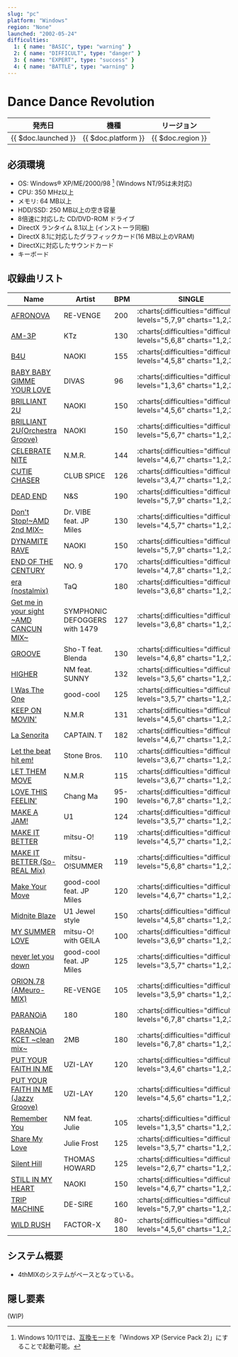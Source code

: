 ```yaml
---
slug: "pc"
platform: "Windows"
region: "None"
launched: "2002-05-24"
difficulties:
  1: { name: "BASIC", type: "warning" }
  2: { name: "DIFFICULT", type: "danger" }
  3: { name: "EXPERT", type: "success" }
  4: { name: "BATTLE", type: "warning" }
---
```


# Dance Dance Revolution

|発売日|機種|リージョン|
|------|----|---------|
|{{ $doc.launched }}|{{ $doc.platform }}|{{ $doc.region }}|

## 必須環境

- OS: Windows® XP/ME/2000/98 [^1] (Windows NT/95は未対応)
- CPU: 350 MHz以上
- メモリ: 64 MB以上
- HDD/SSD: 250 MB以上の空き容量
- 8倍速に対応した CD/DVD-ROM ドライブ
- DirectX ランタイム 8.1以上 (インストーラ同梱)
- DirectX 8.1に対応したグラフィックカード(16 MB以上のVRAM)
- DirectXに対応したサウンドカード
- キーボード

[^1]: Windows 10/11では、[互換モード](https://support.microsoft.com/ja-jp/windows/%E5%8F%A4%E3%81%84%E3%82%A2%E3%83%97%E3%83%AA%E3%82%84%E3%83%97%E3%83%AD%E3%82%B0%E3%83%A9%E3%83%A0%E3%82%92-windows-%E3%81%A8%E4%BA%92%E6%8F%9B%E6%80%A7%E3%81%AE%E3%81%82%E3%82%8B%E3%82%82%E3%81%AE%E3%81%AB%E3%81%99%E3%82%8B-783d6dd7-b439-bdb0-0490-54eea0f45938)を「Windows XP (Service Pack 2)」にすることで起動可能。

## 収録曲リスト

|Name|Artist|BPM|SINGLE|DOUBLE|6-PANELS|BATTLE|
|----|------|---|------|------|--------|------|
|[AFRONOVA](/playstation-jp/3rd/afronova)|RE-VENGE|200|:charts{:difficulties="difficulties" levels="5,7,9" charts="1,2,3"}|:charts{:difficulties="difficulties" levels="5,6,9" charts="1,2,3"}|:charts{:difficulties="difficulties" levels="6,7,8" charts="1,2,3"}|:charts{:difficulties="difficulties" levels="7" charts="4"}|
|[AM-3P](/playstation-jp/2nd/am-3p)|KTz|130|:charts{:difficulties="difficulties" levels="5,6,8" charts="1,2,3"}|:charts{:difficulties="difficulties" levels="3,6,8" charts="1,2,3"}|:charts{:difficulties="difficulties" levels="5,6,7" charts="1,2,3"}|:charts{:difficulties="difficulties" levels="6" charts="4"}|
|[B4U](/playstation-jp/4th/b4u)|NAOKI|155|:charts{:difficulties="difficulties" levels="4,5,8" charts="1,2,3"}|:charts{:difficulties="difficulties" levels="4,5,8" charts="1,2,3"}|:charts{:difficulties="difficulties" levels="4,6,7" charts="1,2,3"}|:charts{:difficulties="difficulties" levels="6" charts="4"}|
|[BABY BABY GIMME YOUR LOVE](/playstation-jp/4th/baby-baby-gimme-your-love)|DIVAS|96|:charts{:difficulties="difficulties" levels="1,3,6" charts="1,2,3"}|:charts{:difficulties="difficulties" levels="1,3,5" charts="1,2,3"}|:charts{:difficulties="difficulties" levels="2,4,6" charts="1,2,3"}|:charts{:difficulties="difficulties" levels="4" charts="4"}|
|[BRILLIANT 2U](/playstation-jp/2nd/brilliant-2u)|NAOKI|150|:charts{:difficulties="difficulties" levels="4,5,6" charts="1,2,3"}|:charts{:difficulties="difficulties" levels="4,5,7" charts="1,2,3"}|:charts{:difficulties="difficulties" levels="4,6,7" charts="1,2,3"}|:charts{:difficulties="difficulties" levels="5" charts="4"}|
|[BRILLIANT 2U(Orchestra Groove)](/playstation-jp/2nd/brilliant-2u-orchestra-groove)|NAOKI|150|:charts{:difficulties="difficulties" levels="5,6,7" charts="1,2,3"}|:charts{:difficulties="difficulties" levels="4,6,7" charts="1,2,3"}|:charts{:difficulties="difficulties" levels="4,5,7" charts="1,2,3"}|:charts{:difficulties="difficulties" levels="7" charts="4"}|
|[CELEBRATE NITE](/playstation-jp/tkd/celebrate-nite)|N.M.R.|144|:charts{:difficulties="difficulties" levels="4,6,7" charts="1,2,3"}|:charts{:difficulties="difficulties" levels="3,6,7" charts="1,2,3"}|:charts{:difficulties="difficulties" levels="4,6,7" charts="1,2,3"}|:charts{:difficulties="difficulties" levels="5" charts="4"}|
|[CUTIE CHASER](/playstation-jp/3rd/cutie-chaser)|CLUB SPICE|126|:charts{:difficulties="difficulties" levels="3,4,7" charts="1,2,3"}|:charts{:difficulties="difficulties" levels="4,6,8" charts="1,2,3"}|:charts{:difficulties="difficulties" levels="3,5,7" charts="1,2,3"}|:charts{:difficulties="difficulties" levels="5" charts="4"}|
|[DEAD END](/playstation-jp/3rd/dead-end)|N&S|190|:charts{:difficulties="difficulties" levels="5,7,9" charts="1,2,3"}|:charts{:difficulties="difficulties" levels="5,7,9" charts="1,2,3"}|:charts{:difficulties="difficulties" levels="6,7,8" charts="1,2,3"}|:charts{:difficulties="difficulties" levels="4" charts="4"}|
|[Don't Stop!\~AMD 2nd MIX\~](/playstation-jp/4th/dont-stop)|Dr. VIBE feat. JP Miles|130|:charts{:difficulties="difficulties" levels="4,5,7" charts="1,2,3"}|:charts{:difficulties="difficulties" levels="3,5,6" charts="1,2,3"}|:charts{:difficulties="difficulties" levels="3,4,6" charts="1,2,3"}|:charts{:difficulties="difficulties" levels="7" charts="4"}|
|[DYNAMITE RAVE](/dreamcast-jp/2nd/dynamite-rave)|NAOKI|150|:charts{:difficulties="difficulties" levels="5,7,9" charts="1,2,3"}|:charts{:difficulties="difficulties" levels="4,7,9" charts="1,2,3"}|:charts{:difficulties="difficulties" levels="5,6,8" charts="1,2,3"}|:charts{:difficulties="difficulties" levels="6" charts="4"}|
|[END OF THE CENTURY](/playstation-jp/3rd/end-of-the-century)|NO. 9|170|:charts{:difficulties="difficulties" levels="4,7,8" charts="1,2,3"}|:charts{:difficulties="difficulties" levels="4,6,8" charts="1,2,3"}|:charts{:difficulties="difficulties" levels="5,6,9" charts="1,2,3"}|:charts{:difficulties="difficulties" levels="4" charts="4"}|
|[era (nostalmix)](/playstation-jp/4th/era)|TaQ|180|:charts{:difficulties="difficulties" levels="3,6,8" charts="1,2,3"}|:charts{:difficulties="difficulties" levels="3,6,8" charts="1,2,3"}|:charts{:difficulties="difficulties" levels="4,6,8" charts="1,2,3"}|:charts{:difficulties="difficulties" levels="7" charts="4"}|
|[Get me in your sight \~AMD CANCUN MIX\~](/playstation-jp/4th/get-me-in-your-sight)|SYMPHONIC DEFOGGERS with 1479|127|:charts{:difficulties="difficulties" levels="3,6,8" charts="1,2,3"}|:charts{:difficulties="difficulties" levels="3,6,7" charts="1,2,3"}|:charts{:difficulties="difficulties" levels="3,4,7" charts="1,2,3"}|:charts{:difficulties="difficulties" levels="3" charts="4"}|
|[GROOVE](/playstation-jp/4th/groove)|Sho-T feat. Blenda|130|:charts{:difficulties="difficulties" levels="4,6,8" charts="1,2,3"}|:charts{:difficulties="difficulties" levels="3,6,8" charts="1,2,3"}|:charts{:difficulties="difficulties" levels="3,6,8" charts="1,2,3"}|:charts{:difficulties="difficulties" levels="6" charts="4"}|
|[HIGHER](/playstation-jp/4th/higher)|NM feat. SUNNY|132|:charts{:difficulties="difficulties" levels="3,5,6" charts="1,2,3"}|:charts{:difficulties="difficulties" levels="3,5,7" charts="1,2,3"}|:charts{:difficulties="difficulties" levels="3,5,7" charts="1,2,3"}|:charts{:difficulties="difficulties" levels="7" charts="4"}|
|[I Was The One](/songs/i-was-the-one)|good-cool|125|:charts{:difficulties="difficulties" levels="3,5,7" charts="1,2,3"}|:charts{:difficulties="difficulties" levels="3,5,7" charts="1,2,3"}|:charts{:difficulties="difficulties" levels="3,5,6" charts="1,2,3"}||
|[KEEP ON MOVIN'](/playstation-jp/2nd/keep-on-movin)|N.M.R|131|:charts{:difficulties="difficulties" levels="4,5,6" charts="1,2,3"}|:charts{:difficulties="difficulties" levels="4,5,6" charts="1,2,3"}|:charts{:difficulties="difficulties" levels="4,6,7" charts="1,2,3"}|:charts{:difficulties="difficulties" levels="4" charts="4"}|
|[La Senorita](/playstation-jp/3rd/la-senorita)|CAPTAIN. T|182|:charts{:difficulties="difficulties" levels="4,6,7" charts="1,2,3"}|:charts{:difficulties="difficulties" levels="4,6,8" charts="1,2,3"}|:charts{:difficulties="difficulties" levels="4,6,9" charts="1,2,3"}|:charts{:difficulties="difficulties" levels="5" charts="4"}|
|[Let the beat hit em!](/playstation-jp/extra/let-the-beat-hit-em)|Stone Bros.|110|:charts{:difficulties="difficulties" levels="3,6,7" charts="1,2,3"}|:charts{:difficulties="difficulties" levels="3,6,7" charts="1,2,3"}|:charts{:difficulties="difficulties" levels="3,5,7" charts="1,2,3"}|:charts{:difficulties="difficulties" levels="5" charts="4"}|
|[LET THEM MOVE](/playstation-jp/2nd/let-them-move)|N.M.R|115|:charts{:difficulties="difficulties" levels="3,6,7" charts="1,2,3"}|:charts{:difficulties="difficulties" levels="3,6,7" charts="1,2,3"}|:charts{:difficulties="difficulties" levels="3,6,7" charts="1,2,3"}|:charts{:difficulties="difficulties" levels="5" charts="4"}|
|[LOVE THIS FEELIN'](/playstation-jp/2nd/love-this-feelin)|Chang Ma|95-190|:charts{:difficulties="difficulties" levels="6,7,8" charts="1,2,3"}|:charts{:difficulties="difficulties" levels="4,6,8" charts="1,2,3"}|:charts{:difficulties="difficulties" levels="7,8,8" charts="1,2,3"}|:charts{:difficulties="difficulties" levels="6" charts="4"}|
|[MAKE A JAM!](/playstation-jp/1st/make-a-jam)|U1|124|:charts{:difficulties="difficulties" levels="3,5,7" charts="1,2,3"}|:charts{:difficulties="difficulties" levels="3,6,7" charts="1,2,3"}|:charts{:difficulties="difficulties" levels="4,5,8" charts="1,2,3"}|:charts{:difficulties="difficulties" levels="6" charts="4"}|
|[MAKE IT BETTER](/playstation-jp/1st/make-it-better)|mitsu-O!|119|:charts{:difficulties="difficulties" levels="4,5,7" charts="1,2,3"}|:charts{:difficulties="difficulties" levels="5,6,7" charts="1,2,3"}|:charts{:difficulties="difficulties" levels="5,7,7" charts="1,2,3"}|:charts{:difficulties="difficulties" levels="4" charts="4"}|
|[MAKE IT BETTER (So-REAL Mix)](/playstation-jp/2nd/make-it-better-so-real)|mitsu-O!SUMMER|119|:charts{:difficulties="difficulties" levels="5,6,8" charts="1,2,3"}|:charts{:difficulties="difficulties" levels="5,6,8" charts="1,2,3"}|:charts{:difficulties="difficulties" levels="5,7,8" charts="1,2,3"}|:charts{:difficulties="difficulties" levels="8" charts="4"}|
|[Make Your Move](/playstation-jp/4th/make-your-move)|good-cool feat. JP Miles|120|:charts{:difficulties="difficulties" levels="4,6,7" charts="1,2,3"}|:charts{:difficulties="difficulties" levels="3,5,6" charts="1,2,3"}|:charts{:difficulties="difficulties" levels="4,6,9" charts="1,2,3"}|:charts{:difficulties="difficulties" levels="7" charts="4"}|
|[Midnite Blaze](/playstation-jp/4th/midnite-blaze)|U1 Jewel style|150|:charts{:difficulties="difficulties" levels="4,5,8" charts="1,2,3"}|:charts{:difficulties="difficulties" levels="4,5,7" charts="1,2,3"}|:charts{:difficulties="difficulties" levels="4,5,8" charts="1,2,3"}|:charts{:difficulties="difficulties" levels="7" charts="4"}|
|[MY SUMMER LOVE](/playstation-jp/4th/my-summer-love)|mitsu-O! with GEILA|100|:charts{:difficulties="difficulties" levels="3,6,9" charts="1,2,3"}|:charts{:difficulties="difficulties" levels="3,5,7" charts="1,2,3"}|:charts{:difficulties="difficulties" levels="3,5,8" charts="1,2,3"}|:charts{:difficulties="difficulties" levels="4" charts="4"}|
|[never let you down](/playstation-jp/4th/never-let-you-down)|good-cool feat. JP Miles|125|:charts{:difficulties="difficulties" levels="3,5,7" charts="1,2,3"}|:charts{:difficulties="difficulties" levels="3,5,6" charts="1,2,3"}|:charts{:difficulties="difficulties" levels="4,5,7" charts="1,2,3"}|:charts{:difficulties="difficulties" levels="7" charts="4"}|
|[ORION.78 (AMeuro-MIX)](/playstation-jp/4th/orion-78-ameuro)|RE-VENGE|105|:charts{:difficulties="difficulties" levels="3,5,9" charts="1,2,3"}|:charts{:difficulties="difficulties" levels="3,5,8" charts="1,2,3"}|:charts{:difficulties="difficulties" levels="3,5,7" charts="1,2,3"}|:charts{:difficulties="difficulties" levels="7" charts="4"}|
|[PARANOiA](/playstation-jp/1st/paranoia)|180|180|:charts{:difficulties="difficulties" levels="6,7,8" charts="1,2,3"}|:charts{:difficulties="difficulties" levels="6,7,8" charts="1,2,3"}|:charts{:difficulties="difficulties" levels="7,8,9" charts="1,2,3"}|:charts{:difficulties="difficulties" levels="7" charts="4"}|
|[PARANOiA KCET \~clean mix\~](/playstation-jp/1st/paranoia-kcet)|2MB|180|:charts{:difficulties="difficulties" levels="6,7,8" charts="1,2,3"}|:charts{:difficulties="difficulties" levels="6,7,8" charts="1,2,3"}|:charts{:difficulties="difficulties" levels="7,8,9" charts="1,2,3"}|:charts{:difficulties="difficulties" levels="7" charts="4"}|
|[PUT YOUR FAITH IN ME](/playstation-jp/2nd/put-your-faith-in-me)|UZI-LAY|120|:charts{:difficulties="difficulties" levels="3,4,6" charts="1,2,3"}|:charts{:difficulties="difficulties" levels="3,4,6" charts="1,2,3"}|:charts{:difficulties="difficulties" levels="4,5,6" charts="1,2,3"}|:charts{:difficulties="difficulties" levels="5" charts="4"}|
|[PUT YOUR FAITH IN ME (Jazzy Groove)](/playstation-jp/2nd/put-your-faith-in-me-jazzy-groove)|UZI-LAY|120|:charts{:difficulties="difficulties" levels="4,5,6" charts="1,2,3"}|:charts{:difficulties="difficulties" levels="5,6,6" charts="1,2,3"}|:charts{:difficulties="difficulties" levels="5,6,8" charts="1,2,3"}|:charts{:difficulties="difficulties" levels="5" charts="4"}|
|[Remember You](/playstation-jp/extra/remember-you)|NM feat. Julie|105|:charts{:difficulties="difficulties" levels="1,3,5" charts="1,2,3"}|:charts{:difficulties="difficulties" levels="1,3,5" charts="1,2,3"}|:charts{:difficulties="difficulties" levels="1,3,5" charts="1,2,3"}||
|[Share My Love](/playstation-jp/4th/share-my-love)|Julie Frost|125|:charts{:difficulties="difficulties" levels="3,5,7" charts="1,2,3"}|:charts{:difficulties="difficulties" levels="3,4,5" charts="1,2,3"}|:charts{:difficulties="difficulties" levels="3,4,5" charts="1,2,3"}|:charts{:difficulties="difficulties" levels="4" charts="4"}|
|[Silent Hill](/playstation-jp/3rd/silent-hill)|THOMAS HOWARD|125|:charts{:difficulties="difficulties" levels="2,6,7" charts="1,2,3"}|:charts{:difficulties="difficulties" levels="3,6,7" charts="1,2,3"}|:charts{:difficulties="difficulties" levels="4,5,7" charts="1,2,3"}|:charts{:difficulties="difficulties" levels="3" charts="4"}|
|[STILL IN MY HEART](/songs/still-in-my-heart)|NAOKI|150|:charts{:difficulties="difficulties" levels="4,6,7" charts="1,2,3"}|:charts{:difficulties="difficulties" levels="4,6,7" charts="1,2,3"}|:charts{:difficulties="difficulties" levels="4,5,7" charts="1,2,3"}||
|[TRIP MACHINE](/playstation-jp/1st/trip-machine)|DE-SIRE|160|:charts{:difficulties="difficulties" levels="5,7,9" charts="1,2,3"}|:charts{:difficulties="difficulties" levels="5,7,9" charts="1,2,3"}|:charts{:difficulties="difficulties" levels="7,8,8" charts="1,2,3"}|:charts{:difficulties="difficulties" levels="8" charts="4"}|
|[WILD RUSH](/playstation-jp/extra/wild-rush)|FACTOR-X|80-180|:charts{:difficulties="difficulties" levels="4,5,6" charts="1,2,3"}|:charts{:difficulties="difficulties" levels="4,5,7" charts="1,2,3"}|:charts{:difficulties="difficulties" levels="4,6,8" charts="1,2,3"}|:charts{:difficulties="difficulties" levels="7" charts="4"}|

## システム概要

- 4thMIXのシステムがベースとなっている。

## 隠し要素

(WIP)
